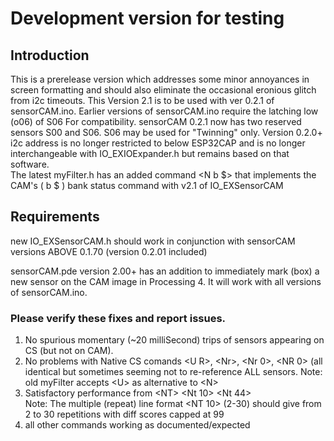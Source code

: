 # Development version for testing
## Introduction
This is a prerelease version which addresses some minor annoyances in screen formatting and should also eliminate the occasional eronious glitch from i2c timeouts.  This Version 2.1 is to be used with ver 0.2.1 of sensorCAM.ino.  Earlier versions of sensorCAM.ino require the latching low (o06) of S06 For compatibility.  sensorCAM 0.2.1 now has two reserved sensors S00 and S06.  S06 may be used for "Twinning" only.
Version 0.2.0+ i2c address is no longer restricted to below ESP32CAP and is no longer interchangeable with IO_EXIOExpander.h but remains based on that software.  
The latest myFilter.h has an added command \<N b \$\> that implements the CAM's ( b $ ) bank status command with v2.1 of IO_EXSensorCAM

## Requirements

new IO_EXSensorCAM.h should work in conjunction with sensorCAM versions ABOVE 0.1.70 (version 0.2.01 included)

sensorCAM.pde version 2.00+ has an addition to immediately mark (box) a new sensor on the CAM image in Processing 4.  It will work with all versions of sensorCAM.ino.  

### Please verify these fixes and report issues.

1.  No spurious momentary (~20 milliSecond) trips of sensors appearing on CS (but not on CAM).
2.  No problems with Native CS comands \<U R>, \<Nr>, \<Nr 0>, \<NR 0> (all identical but sometimes seeming not to re-reference ALL sensors.
     Note: old myFilter accepts \<U> as alternative to \<N>
3.	Satisfactory performance from \<NT> \<Nt 10> \<Nt 44>  
	 Note: The multiple (repeat) line format \<NT 10> (2-30) should give from 2 to 30 repetitions with diff scores capped at 99
4.  all other commands working as documented/expected




  
